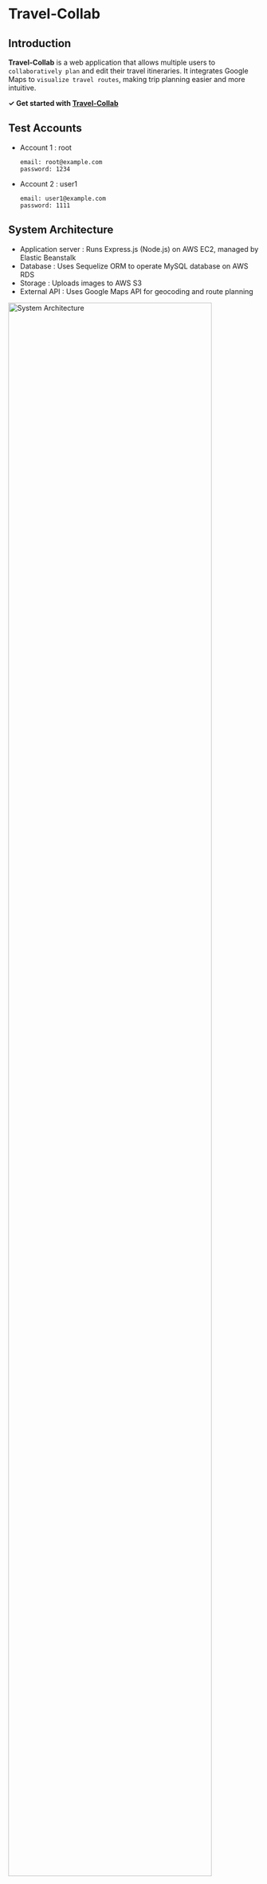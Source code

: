 # Travel-Collab

## Introduction
**Travel-Collab** is a web application that allows multiple users to `collaboratively plan` and edit their travel itineraries. It integrates Google Maps to `visualize travel routes`, making trip planning easier and more intuitive.

**✓ Get started with [Travel-Collab](http://travel-collab.ap-northeast-1.elasticbeanstalk.com)**

## Test Accounts
* Account 1 : root
  ```
  email: root@example.com
  password: 1234
  ```
* Account 2 : user1
  ```
  email: user1@example.com
  password: 1111
  ```

## System Architecture
* Application server : Runs Express.js (Node.js) on AWS EC2, managed by Elastic Beanstalk
* Database : Uses Sequelize ORM to operate MySQL database on AWS RDS
* Storage : Uploads images to AWS S3
* External API : Uses Google Maps API for geocoding and route planning
<div>
<img width="90%" alt="System Architecture" src="/public/images/system architecture.svg"/>
</div>

## Features
### Co-editing
* Search users by share ID
* Add users as co-editors
* Remove users from co-editors

### Itinerary
* Overview personal and shared trips
* CRUD operations on trips and destinations (create / read / update / delete)
* Convert destination address to latitude and longitude
* Calculate travel duration between destinations
* Display travel routes on Google Maps
* Add and delete comments on each destination

### User account
* Sign up, sign in, and log out
* Edit personal profile details (name / avatar / Share ID)

## Demo
### 1. User authentication 
   * Sign up, sign in, and log out
<video src="https://github.com/user-attachments/assets/b80a417f-09b2-4592-8490-2d44de3f0b1d" controls width="700"></video>

### 2. Trip and destination management
   * Perform CRUD operations on trips and destinations
   * Upload images to AWS S3
   * Automatically geocode destination addresses using the Google Geocoding API
<video src="https://github.com/user-attachments/assets/63eaf58c-2691-4cb2-b48e-16c27f11a815" controls width="700"></video>

### 3. Itinerary visualization
   * Display itinerary routes and calculate travel duration with Google Maps API
   * Allow users to toggle Google Maps visibility
<video src="https://github.com/user-attachments/assets/b372df7b-8b77-4312-b983-0b445476c8f2" controls width="700"></video>

### 4. Co-editing
   * Add, remove, and search for co-editors
<video src="https://github.com/user-attachments/assets/2ce065ce-6f11-436e-a650-05fc3a11f199" controls width="700"></video>

### 5. Concurrency control
   * Implement optimistic locking to prevent data conflicts
   * Display an error message when a concurrency conflict occurs
<video src="https://github.com/user-attachments/assets/eb4f6653-12f0-4f78-b5cf-4fc80ef4b4fb" controls width="700"></video>

### 6. Commenting feature
   * Enable users to discuss and share feedback on destinations
<video src="https://github.com/user-attachments/assets/937db808-6137-42ed-9514-a7295c77d168" controls width="700"></video>


## Installation
### Prerequisites
- Ensure you have **Node.js (v18.15.0)** and **npm** installed.

### Steps
1. Clone the repository
```
git clone https://github.com/Edwinaeded/travel-collab.git 
```
2. Navigate to the project directory
```
cd travel-collab
```
3. Install dependencies
```
npm install
```
4. Set up environment variables in a `.env` file (see `.env.example` for reference)

5. Create database  
   Ensure your database server (e.g., MySQL) is running, then create a new database.  
   If using Sequelize, you can run:
```
npx sequelize db:create
``` 

6. Run migrations to set up the database schema
```
npx sequelize db:migrate
```
7. (Optional) Seed database
```
npx sequelize db:seed:all
```
8. Start the development server
```
npm run dev
```
9. Access the application at http://localhost:3000